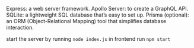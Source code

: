 Express: a web server framework.
Apollo Server: to create a GraphQL API.
SQLite: a lightweight SQL database that’s easy to set up.
Prisma (optional): an ORM (Object-Relational Mapping) tool that simplifies database interaction.

start the server by running `node index.js`
in frontend run `npm start`
